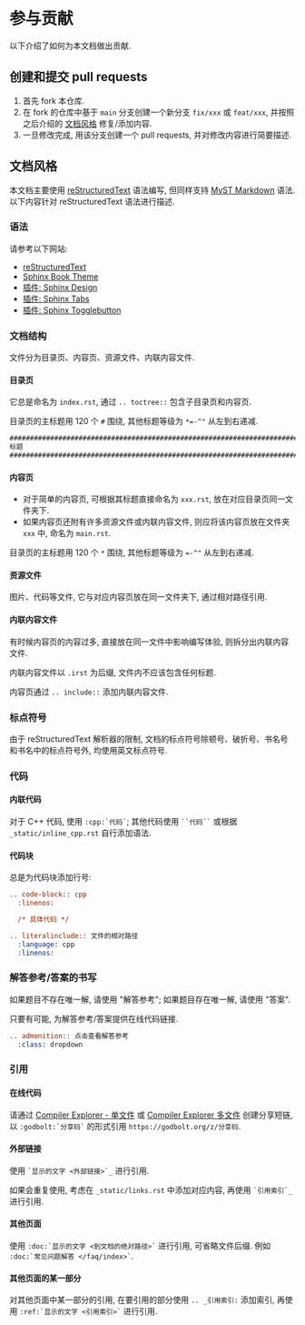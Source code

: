 # 参与贡献

以下介绍了如何为本文档做出贡献.

## 创建和提交 pull requests

1. 首先 fork 本仓库.
2. 在 fork 的仓库中基于 `main` 分支创建一个新分支 `fix/xxx` 或 `feat/xxx`, 并按照之后介绍的 [文档风格](#文档风格) 修复/添加内容.
3. 一旦修改完成, 用该分支创建一个 pull requests, 并对修改内容进行简要描述.

## 文档风格

本文档主要使用 [reStructuredText](https://www.sphinx-doc.org/en/master/usage/restructuredtext/index.html) 语法编写, 但同样支持 [MyST Markdown](https://myst-parser.readthedocs.io/en/stable/intro.html) 语法. 以下内容针对 reStructuredText 语法进行描述.

### 语法

请参考以下网站:

- [reStructuredText](https://www.sphinx-doc.org/en/master/usage/restructuredtext/index.html)
- [Sphinx Book Theme](https://sphinx-book-theme.readthedocs.io/en/latest/content/content-blocks.html)
- [插件: Sphinx Design](https://sphinx-design.readthedocs.io/en/latest/index.html)
- [插件: Sphinx Tabs](https://sphinx-tabs.readthedocs.io/en/latest/)
- [插件: Sphinx Togglebutton](https://sphinx-togglebutton.readthedocs.io/en/latest/)

### 文档结构

文件分为目录页、内容页、资源文件、内联内容文件.

#### 目录页

它总是命名为 `index.rst`, 通过 `.. toctree::` 包含子目录页和内容页.

目录页的主标题用 120 个 `#` 围绕, 其他标题等级为 `*=-^"` 从左到右递减.

```rest
########################################################################################################################
标题
########################################################################################################################
```

#### 内容页

- 对于简单的内容页, 可根据其标题直接命名为 `xxx.rst`, 放在对应目录页同一文件夹下.
- 如果内容页还附有许多资源文件或内联内容文件, 则应将该内容页放在文件夹 `xxx` 中, 命名为 `main.rst`.

目录页的主标题用 120 个 `*` 围绕, 其他标题等级为 `=-^"` 从左到右递减.

#### 资源文件

图片、代码等文件, 它与对应内容页放在同一文件夹下, 通过相对路径引用.

#### 内联内容文件

有时候内容页的内容过多, 直接放在同一文件中影响编写体验, 则拆分出内联内容文件.

内联内容文件以 `.irst` 为后缀, 文件内不应该包含任何标题.

内容页通过 `.. include::` 添加内联内容文件.

### 标点符号

由于 reStructuredText 解析器的限制, 文档的标点符号除顿号、破折号、书名号和书名中的标点符号外, 均使用英文标点符号.

### 代码

#### 内联代码

对于 C++ 代码, 使用 `` :cpp:`代码` ``; 其他代码使用 ` ``代码`` ` 或根据 `_static/inline_cpp.rst` 自行添加语法.

#### 代码块

总是为代码块添加行号:

```rest
.. code-block:: cpp
  :linenos:

  /* 具体代码 */
```

```rest
.. literalinclude:: 文件的相对路径
  :language: cpp
  :linenos:
```

### 解答参考/答案的书写

如果题目不存在唯一解, 请使用 "解答参考"; 如果题目存在唯一解, 请使用 "答案".

只要有可能, 为解答参考/答案提供在线代码链接.

```rest
.. admonition:: 点击查看解答参考
  :class: dropdown
```

### 引用

#### 在线代码

请通过 [Compiler Explorer - 单文件](https://godbolt.org/z/jTY7jbrh4) 或 [Compiler Explorer 多文件](https://godbolt.org/z/38EK7hExj) 创建分享短链, 以 `` :godbolt:`分享码` `` 的形式引用 `https://godbolt.org/z/分享码`.

#### 外部链接

使用 `` `显示的文字 <外部链接>`_ `` 进行引用.

如果会重复使用, 考虑在 `_static/links.rst` 中添加对应内容, 再使用 `` `引用索引`_ `` 进行引用.

#### 其他页面

使用 `` :doc:`显示的文字 <到文档的绝对路径>` `` 进行引用, 可省略文件后缀. 例如 `` :doc:`常见问题解答 </faq/index>` ``.

#### 其他页面的某一部分

对其他页面中某一部分的引用, 在要引用的部分使用 `.. _引用索引:` 添加索引, 再使用 `` :ref:`显示的文字 <引用索引>` `` 进行引用.
